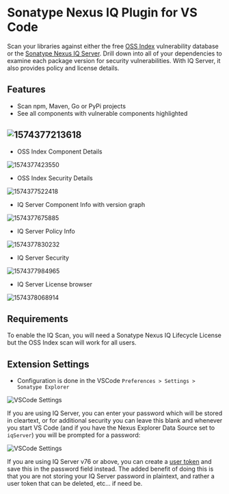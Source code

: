 # Sonatype Nexus IQ Plugin for VS Code
Scan your libraries against either the free [OSS Index](https://ossindex.sonatype.org/) vulnerability database or the [Sonatype Nexus IQ Server](https://www.sonatype.com/nexus-iq-server). Drill down into all of your dependencies to examine each package version for security vulnerabilities. With IQ Server, it also provides policy and license details.[](https://github.com/sonatype-nexus-community/vscode-iq-plugin)

## Features

* Scan npm, Maven, Go or PyPi projects
* See all components with vulnerable components highlighted

## ![1574377213618](media/ossindex-scan-dark.png)

* OSS Index Component Details

![1574377423550](media/ossindex=lodash-componentinfo-dark.png)

* OSS Index Security Details

![1574377522418](media/ossindex-lodash-security-dark.png)

* IQ Server Component Info with version graph

![1574377675885](media/iqserver-lodash-componentinfo-dark.png)

* IQ Server Policy Info

![1574377830232](media/iqserver-lodash-policy-dark.png)

* IQ Server Security

![1574377984965](media/iqserver-lodash-security-dark.png)

* IQ Server License browser

![1574378068914](media/iqserver-lodash-licensing-dark.png)




## Requirements
To enable the IQ Scan, you will need a Sonatype Nexus IQ Lifecycle License but the OSS Index scan will work for all users.


## Extension Settings
* Configuration is done in the VSCode `Preferences > Settings > Sonatype Explorer`
 
![VSCode Settings](media/Settings.png)

If you are using IQ Server, you can enter your password which will be stored in cleartext, or for additional security you can leave this blank and whenever you start VS Code (and if you have the Nexus Explorer Data Source set to `iqServer`) you will be prompted for a password:

![VSCode Settings](media/iqserver-passwordprompt-dark.png)

If you are using IQ Server v76 or above, you can create a [user token](https://help.sonatype.com/iqserver/automating/rest-apis/user-token-rest-api---v2) and save this in the password field instead. The added benefit of doing this is that you are not storing your IQ Server password in plaintext, and rather a user token that can be deleted, etc... if need be.


